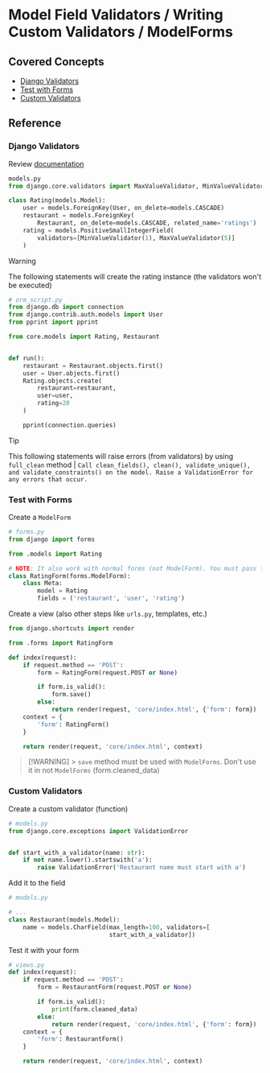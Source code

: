 # Model Field Validators / Writing Custom Validators / ModelForms

## Covered Concepts

- [Django Validators](#django-validators)
- [Test with Forms](#test-with-forms)
- [Custom Validators](#custom-validators)

## Reference

### Django Validators

Review [documentation](https://docs.djangoproject.com/en/5.2/ref/validators/)

```python
models.py
from django.core.validators import MaxValueValidator, MinValueValidator

class Rating(models.Model):
    user = models.ForeignKey(User, on_delete=models.CASCADE)
    restaurant = models.ForeignKey(
        Restaurant, on_delete=models.CASCADE, related_name='ratings')
    rating = models.PositiveSmallIntegerField(
        validators=[MinValueValidator(1), MaxValueValidator(5)]
    )
```

> [!WARNING]
> The following statements will create the rating instance (the validators won't be executed)

```python
# orm_script.py
from django.db import connection
from django.contrib.auth.models import User
from pprint import pprint

from core.models import Rating, Restaurant


def run():
    restaurant = Restaurant.objects.first()
    user = User.objects.first()
    Rating.objects.create(
        restaurant=restaurant,
        user=user,
        rating=20
    )

    pprint(connection.queries)
```

> [!TIP]
> This following statements will raise errors (from validators) by using `full_clean` method
> | `Call clean_fields(), clean(), validate_unique(), and validate_constraints() on the model. Raise a ValidationError for any errors that occur.`

### Test with Forms

Create a `ModelForm`

```python
# forms.py
from django import forms

from .models import Rating

# NOTE: It also work with normal forms (not ModelForm). You must pass the validators here
class RatingForm(forms.ModelForm):
    class Meta:
        model = Rating
        fields = ('restaurant', 'user', 'rating')
```

Create a view (also other steps like `urls.py`, templates, etc.)

```python
from django.shortcuts import render

from .forms import RatingForm

def index(request):
    if request.method == 'POST':
        form = RatingForm(request.POST or None)

        if form.is_valid():
            form.save()
        else:
            return render(request, 'core/index.html', {'form': form})
    context = {
        'form': RatingForm()
    }

    return render(request, 'core/index.html', context)
```

> [!WARNING] > `save` method must be used with `ModelForms`. Don't use it in not `ModelForms` (form.cleaned_data)

### Custom Validators

Create a custom validator (function)

```python
# models.py
from django.core.exceptions import ValidationError


def start_with_a_validator(name: str):
    if not name.lower().startswith('a'):
        raise ValidationError('Restaurant name must start with a')
```

Add it to the field

```python
# models.py

# ...
class Restaurant(models.Model):
    name = models.CharField(max_length=100, validators=[
                            start_with_a_validator])
```

Test it with your form

```python
# views.py
def index(request):
    if request.method == 'POST':
        form = RestaurantForm(request.POST or None)

        if form.is_valid():
            print(form.cleaned_data)
        else:
            return render(request, 'core/index.html', {'form': form})
    context = {
        'form': RestaurantForm()
    }

    return render(request, 'core/index.html', context)
```
